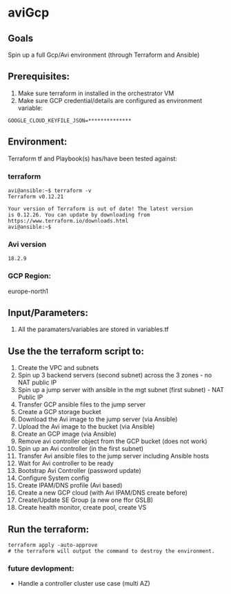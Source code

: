 # aviGcp

## Goals
Spin up a full Gcp/Avi environment (through Terraform and Ansible)

## Prerequisites:
1. Make sure terraform in installed in the orchestrator VM
2. Make sure GCP credential/details are configured as environment variable:
```
GOOGLE_CLOUD_KEYFILE_JSON=**************
```

## Environment:

Terraform tf and Playbook(s) has/have been tested against:

### terraform

```
avi@ansible:~$ terraform -v
Terraform v0.12.21

Your version of Terraform is out of date! The latest version
is 0.12.26. You can update by downloading from https://www.terraform.io/downloads.html
avi@ansible:~$
```

### Avi version

```
18.2.9
```

### GCP Region:

europe-north1

## Input/Parameters:

1. All the paramaters/variables are stored in variables.tf

## Use the the terraform script to:
1. Create the VPC and subnets
2. Spin up 3 backend servers (second subnet) across the 3 zones - no NAT public IP
3. Spin up a jump server with ansible in the mgt subnet (first subnet) - NAT Public IP
4. Transfer GCP ansible files to the jump server
5. Create a GCP storage bucket
5. Download the Avi image to the jump server (via Ansible)
6. Upload the Avi image to the bucket (via Ansible)
7. Create an GCP image (via Ansible)
8. Remove avi controller object from the GCP bucket (does not work)
9. Spin up an Avi controller (in the first subnet)
10. Transfer Avi ansible files to the jump server including Ansible hosts
11. Wait for Avi controller to be ready
12. Bootstrap Avi Controller (password update)
13. Configure System config
14. Create IPAM/DNS profile (Avi based)
15. Create a new GCP cloud (with Avi IPAM/DNS create before)
16. Create/Update SE Group (a new one ffor GSLB)
17. Create health monitor, create pool, create VS

## Run the terraform:
```
terraform apply -auto-approve
# the terraform will output the command to destroy the environment.
```

### future devlopment:
- Handle a controller cluster use case (multi AZ)
